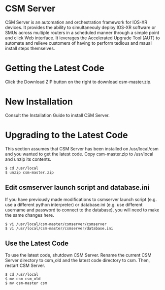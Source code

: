 # CSM Server

CSM Server is an automation and orchestration framework for IOS-XR devices.  It provides the ability to simultaneouly deploy IOS-XR software or SMUs across multiple routers in a scheduled manner through a simple point and click Web interface.  It leverages the Accelerated Upgrade Tool (AUT) to automate and relieve customers of having to perform tedious and maual install steps themselves.

# Getting the Latest Code

Click the Download ZIP button on the right to download csm-master.zip.  

# New Installation

Consult the Installation Guide to install CSM Server.

# Upgrading to the Latest Code

This section assumes that CSM Server has been installed on /usr/local/csm and you wanted to get the latest code.  Copy csm-master.zip to /usr/local and unzip its contents.

```shell
$ cd /usr/local
$ unzip csm-master.zip
```

## Edit csmserver launch script and database.ini

If you have previously made modifications to csmserver launch script (e.g. use a different python interpreter) or database.ini (e.g. use different username and password to connect to the database), you will need to make the same changes here.

```shell
$ vi /usr/local/csm-master/csmserver/csmserver
$ vi /usr/local/csm-master/csmserver/database.ini
```

## Use the Latest Code

To use the latest code, shutdown CSM Server.  Rename the current CSM Server directory to csm_old and the latest code directory to csm.  Then, restart CSM Server.

```shell
$ cd /usr/local
$ mv csm csm_old              
$ mv csm-master csm
```

